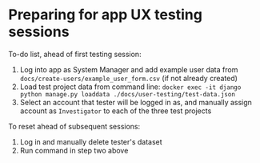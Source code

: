 # Preparing for app UX testing sessions

To-do list, ahead of first testing session: 

1. Log into app as System Manager and add example user data from `docs/create-users/example_user_form.csv` (if not already created)
1. Load test project data from command line: `docker exec -it django python manage.py loaddata ./docs/user-testing/test-data.json`
1. Select an account that tester will be logged in as, and manually assign account as `Investigator` to each of the three test projects

To reset ahead of subsequent sessions: 

1. Log in and manually delete tester's dataset
1. Run command in step two above